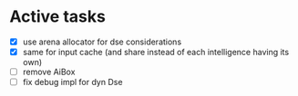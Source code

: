 # Active tasks

* [X] use arena allocator for dse considerations
* [X] same for input cache (and share instead of each intelligence having its own)
* [ ] remove AiBox
* [ ] fix debug impl for dyn Dse
